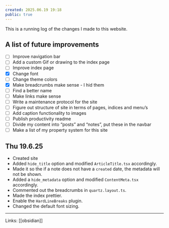 ```yaml
---
created: 2025.06.19 19:18
public: true
---
```

This is a running log of the changes I made to this website.

## A list of future improvements
- [ ] Improve navigation bar
- [ ] Add a custom Gif or drawing to the index page
- [ ] Improve index page
- [x] Change font
- [ ] Change theme colors
- [x] Make breadcrumbs make sense - I hid them
- [ ] Find a better name
- [ ] Make links make sense
- [ ] Write a maintenance protocol for the site
- [ ] Figure out structure of site in terms of pages, indices and menu’s
- [ ] Add caption functionality to images
- [ ] Publish productivity readme
- [ ] Divide my content into “posts” and “notes”, put these in the navbar
- [ ] Make a list of my property system for this site

## Thu 19.6.25
- Created site
- Added `hide_title` option and modified `ArticleTitle.tsx` accordingly.
- Made it so the if a note does not have a `created` date, the metadata will not be shown.
- Added a `hide_metadata` option and modified `ContentMeta.tsx` accordingly.
- Commented out the breadcrumbs in `quartz.layout.ts`.
- Made the index prettier.
- Enable the `HardLineBreaks` plugin.
- Changed the default font sizing.

---
Links: [[obsidian]]
